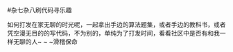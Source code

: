 #杂七杂八刷代码寻乐趣

如何打发在家无聊的时光呢，一起拿出手边的算法题集，或者手边的教科书，或者凭空漫无目的的写代码，不为别的，单纯为了打发时间，看看社区中是否有和我一样无聊的人~ ~ ~滑稽保命
